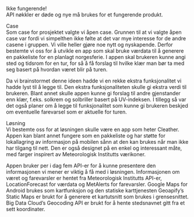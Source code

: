Ikke fungerende! <br>
API nøkkler er døde og nye må brukes for et fungerende produkt.

Case <br>
Som case for prosjektet valgte vi åpen case. Grunnen til at vi valgte åpen case var fordi vi simpelthen ikke 
følte at det var mye interesse for de andre casene i gruppen. Vi ville heller gjøre noe nytt og nyskapende. 
Derfor bestemte vi oss for å utvikle en app som skal bruke værdata til å generere en pakkeliste for en planlagt 
norgesferie. I appen skal brukeren kunne angi sted og tidsrom for en tur, for så å få forslag til hvilke klær 
man bør ta med seg basert på hvordan været blir på turen.

Da vi brainstormet denne ideen hadde vi en rekke ekstra funksjonalitet vi hadde lyst til å legge til. Den ekstra 
funksjonaliteten skulle gi ekstra verdi til brukeren. Blant annet skulle appen kunne gi forslag til andre 
gjenstander enn klær, f.eks. solkrem og solbriller basert på UV-indeksen. I tillegg så var det også planer om 
å legge til funksjonalitet som kunne gi brukeren beskjed om eventuelle farevarsel som er aktuelle for turen.

Løsning <br>
Vi bestemte oss for at løsningen skulle være en app som heter Cleather. Appen kan blant annet fungere som en 
pakkeliste og har støtte for lokallagring av informasjon på mobilen sånn at den kan brukes når man ikke har 
tilgang til nett. Den er også designet på en enkel og interessant måte, med farger inspirert av Meteorologisk 
Institutts værikoner.

Appen bruker per i dag fem API-er for å kunne presentere den informasjonen vi mener er viktig å få med i 
løsningen. Informasjonen om været og farevarsler er hentet fra Meteorologisk Institutts API-er, LocationForecast 
for værdata og MetAlerts for farevarsler. Google Maps for Android brukes som kartfunksjon og den statiske 
karttjenesten Geoapify’s Static Maps er brukt for å generere et kartutsnitt som brukes i grensesnittet. Big Data 
Cloud’s Geocoding API er brukt for å hente stedsnavnet gitt fra et sett koordinater.
